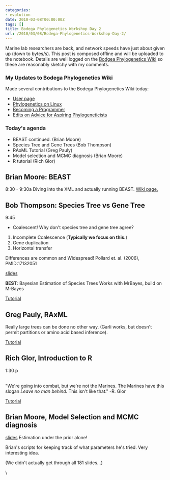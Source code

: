 ```yaml
---
categories:
- evolution
date: 2010-03-08T00:00:00Z
tags: []
title: Bodega Phylogenetics Workshop Day 2
url: /2010/03/08/Bodega-Phylogenetics-Workshop-Day-2/
---
```


Marine lab researchers are back, and network speeds have just about
given up (down to bytes/s). This post is composed offline and will be
uploaded to the notebook. Details are well logged on the [Bodgea
Phylogenetics
Wiki](http://bodegaphylo.wikispot.org "http://bodegaphylo.wikispot.org")
so these are reasonably sketchy with my comments.

### My Updates to Bodega Phylogenetics Wiki

Made several contributions to the Bodega Phylogenetics Wiki today:

-   [User
    page](http://bodegaphylo.wikispot.org/Users/Carl "http://bodegaphylo.wikispot.org/Users/Carl")
-   [Phylogenetics on
    Linux](http://bodegaphylo.wikispot.org/Phylogenetics_on_Linux "http://bodegaphylo.wikispot.org/Phylogenetics_on_Linux")
-   [Becoming a
    Programmer](http://bodegaphylo.wikispot.org/Becoming_a_programmer "http://bodegaphylo.wikispot.org/Becoming_a_programmer")
-   [Edits on Advice for Aspiring
    Phylogeneticists](http://bodegaphylo.wikispot.org/Advice_for_Aspiring_Phylogeneticists "http://bodegaphylo.wikispot.org/Advice_for_Aspiring_Phylogeneticists")

### Today's agenda

-   BEAST continued. (Brian Moore)
-   Species Tree and Gene Trees (Bob Thompson)
-   RAxML Tutorial (Greg Pauly)
-   Model selection and MCMC diagnosis (Brian Moore)
-   R tutorial (Rich Glor)

Brian Moore: BEAST
------------------

8:30 - 9:30a Diving into the XML and actually running BEAST. [Wiki
page.](http://bodegaphylo.wikispot.org/Divergence_Time_Estimation_%28Moore%29 "http://bodegaphylo.wikispot.org/Divergence_Time_Estimation_%28Moore%29")

Bob Thompson: Species Tree vs Gene Tree
---------------------------------------

9:45

-   Coalescent! Why don't species tree and gene tree agree?

1.  Incomplete Coalescence (**Typically we focus on this.**)
2.  Gene duplication
3.  Horizontal transfer

Differences are common and Widespread! Pollard et. al. (2006),
PMID:17132051

[slides](http://bodegaphylo.wikispot.org/Gene_Trees/Species_Trees_2010 "http://bodegaphylo.wikispot.org/Gene_Trees/Species_Trees_2010")

**BEST**: Bayesian Estimation of Species Trees Works with MrBayes, build
on MrBayes

[Tutorial](http://bodegaphylo.wikispot.org/Generating_Species_Trees_with_BEST "http://bodegaphylo.wikispot.org/Generating_Species_Trees_with_BEST")

Greg Pauly, RAxML
-----------------

Really large trees can be done no other way. (Garli works, but doesn't
permit partitions or amino acid based inference).

[Tutorial](http://bodegaphylo.wikispot.org/RAxML_Tutorial_%28Pauly%29 "http://bodegaphylo.wikispot.org/RAxML_Tutorial_%28Pauly%29")

Rich Glor, Introduction to R
----------------------------

1:30 p

\
 "We're going into combat, but we're not the Marines. The Marines have
this slogan *Leave no man behind.* This isn't like that." -R. Glor

[Tutorial](http://bodegaphylo.wikispot.org/Phylogenetics_and_Comparative_Methods_in_R "http://bodegaphylo.wikispot.org/Phylogenetics_and_Comparative_Methods_in_R")

Brian Moore, Model Selection and MCMC diagnosis
-----------------------------------------------

[slides](http://bodegaphylo.wikispot.org/Model_Selection "http://bodegaphylo.wikispot.org/Model_Selection")
Estimation under the prior alone!

Brian's scripts for keeping track of what parameters he's tried. Very
interesting idea.

(We didn't actually get through all 181 slides...)

\

